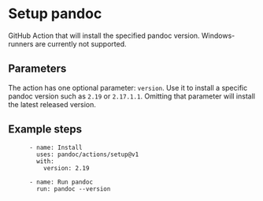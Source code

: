 Setup pandoc
============

GitHub Action that will install the specified pandoc version.
Windows-runners are currently not supported.

## Parameters

The action has one optional parameter: `version`. Use it to
install a specific pandoc version such as `2.19` or `2.17.1.1`.
Omitting that parameter will install the latest released version.

## Example steps

```
      - name: Install
        uses: pandoc/actions/setup@v1
        with:
          version: 2.19

      - name: Run pandoc
        run: pandoc --version
```
